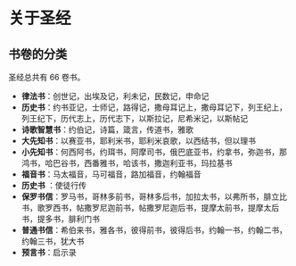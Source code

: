 # 关于圣经

## 书卷的分类

圣经总共有 66 卷书。

- **律法书**：创世记，出埃及记，利未记，民数记，申命记
- **历史书**：约书亚记，士师记，路得记，撒母耳记上，撒母耳记下，列王纪上，列王纪下，历代志上，历代志下，以斯拉记，尼希米记，以斯帖记
- **诗歌智慧书**：约伯记，诗篇，箴言，传道书，雅歌
- **大先知书**：以赛亚书，耶利米书，耶利米哀歌，以西结书，但以理书
- **小先知书**：何西阿书，约珥书，阿摩司书，俄巴底亚书，约拿书，弥迦书，那鸿书，哈巴谷书，西番雅书，哈该书，撒迦利亚书，玛拉基书
- **福音书**：马太福音，马可福音，路加福音，约翰福音
- **历史书** ：使徒行传
- **保罗书信**：罗马书，哥林多前书，哥林多后书，加拉太书，以弗所书，腓立比书，歌罗西书，帖撒罗尼迦前书，帖撒罗尼迦后书，提摩太前书，提摩太后书，提多书，腓利门书
- **普通书信**：希伯来书，雅各书，彼得前书，彼得后书，约翰一书，约翰二书，约翰三书，犹大书
- **预言书**：启示录
